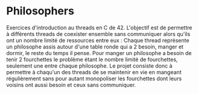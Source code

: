 # Philosophers

Exercices d'introduction au threads en C de 42.
L'objectif est de permettre à différents threads de coexister ensemble sans communiquer alors qu'ils ont un nombre limité de ressources entre eux :
Chaque thread représente un philosophe assis autour d'une table ronde qui a 2 besoin, manger et dormir, le reste du temps il pense.
Pour manger un philosophe a besoin de tenir 2 fourchettes le problème étant le nombre limité de fourchettes, seulement une entre chaque philosophe.
Le projet consiste donc à permettre à chaqu'un des threads de se maintenir en vie en mangeant régulièrement sans pour autant monopoliser les fourchettes dont leurs voisins ont aussi besoin et ceux sans communiquer.
